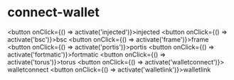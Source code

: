 # connect-wallet


<button onClick={() => activate('injected')}>injected</button>
<button onClick={() => activate('bsc')}>bsc</button>
<button onClick={() => activate('frame')}>frame</button>
<button onClick={() => activate('portis')}>portis</button>
<button onClick={() => activate('fortmatic')}>fortmatic</button>
<button onClick={() => activate('torus')}>torus</button>
<button onClick={() => activate('walletconnect')}>
walletconnect
</button>
<button onClick={() => activate('walletlink')}>walletlink</button>
